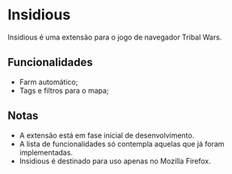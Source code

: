 # Insidious
Insidious é uma extensão para o jogo de navegador Tribal Wars.

## Funcionalidades
- Farm automático;
- Tags e filtros para o mapa;

## Notas
- A extensão está em fase inicial de desenvolvimento.
- A lista de funcionalidades só contempla aquelas que já foram implementadas.
- Insidious é destinado para uso apenas no Mozilla Firefox.